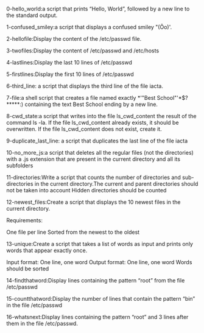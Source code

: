 0-hello_world:a script that prints “Hello, World”, followed by a new line to the standard output.

1-confused_smiley:a script that displays a confused smiley "(Ôo)'.

2-hellofile:Display the content of the /etc/passwd file.

3-twofiles:Display the content of /etc/passwd and /etc/hosts

4-lastlines:Display the last 10 lines of /etc/passwd

5-firstlines:Display the first 10 lines of /etc/passwd

6-third_line: a script that displays the third line of the file iacta.

7-file:a shell script that creates a file named exactly *\'"Best School"'\*$?*****:) containing the text Best School ending by a new line.

8-cwd_state:a script that writes into the file ls_cwd_content the result of the command ls -la. If the file ls_cwd_content already exists, it should be overwritten. If the file ls_cwd_content does not exist, create it.

9-duplicate_last_line: a script that duplicates the last line of the file iacta

10-no_more_js:a script that deletes all the regular files (not the directories) with a .js extension that are present in the current directory and all its subfolders

11-directories:Write a script that counts the number of directories and sub-directories in the current directory.The current and parent directories should not be taken into account Hidden directories should be counted

12-newest_files:Create a script that displays the 10 newest files in the current directory.

Requirements:

One file per line
Sorted from the newest to the oldest

13-unique:Create a script that takes a list of words as input and prints only words that appear exactly once.

Input format: One line, one word
Output format: One line, one word
Words should be sorted

14-findthatword:Display lines containing the pattern “root” from the file /etc/passwd

15-countthatword:Display the number of lines that contain the pattern “bin” in the file /etc/passwd

16-whatsnext:Display lines containing the pattern “root” and 3 lines after them in the file /etc/passwd.
